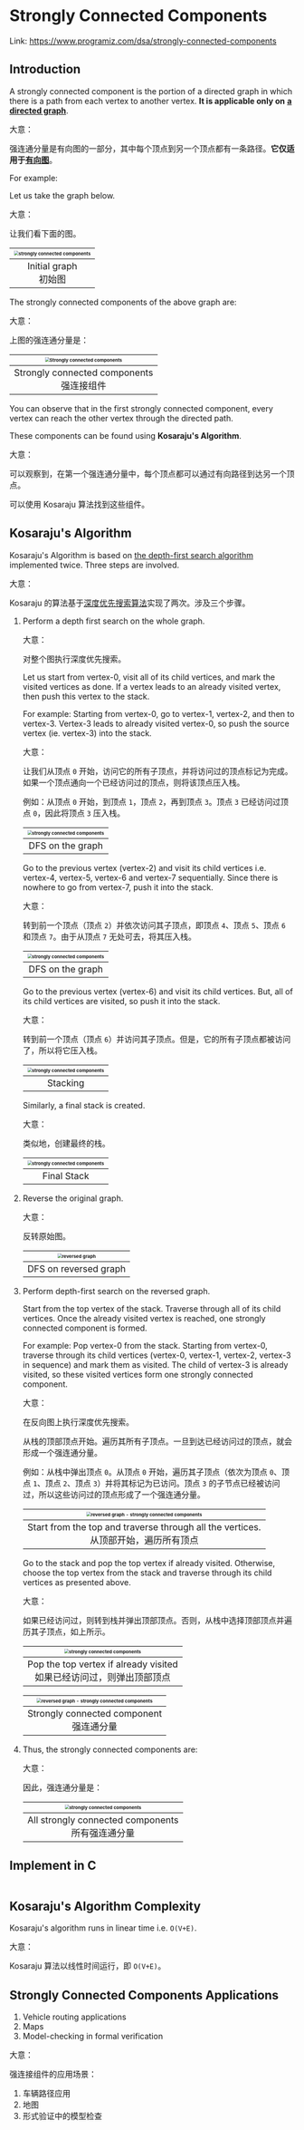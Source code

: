 # Strongly Connected Components



Link: https://www.programiz.com/dsa/strongly-connected-components





## Introduction

A strongly connected component is the portion of a directed graph in which there is a path from each vertex to another vertex. **It is applicable only on** [**a directed graph**](https://www.programiz.com/dsa/graph).

大意：

强连通分量是有向图的一部分，其中每个顶点到另一个顶点都有一条路径。**它仅适用于**[**有向图**](https://www.programiz.com/dsa/graph)。



For example:

Let us take the graph below.

大意：

让我们看下面的图。

| <img src="2.Strongly Connected Components.assets/scc-initial-graph.png" alt="strongly connected components" style="zoom:50%;" /> |
| :----------------------------------------------------------: |
|                  Initial graph<br />初始图                   |



The strongly connected components of the above graph are:

大意：

上图的强连通分量是：

| <img src="2.Strongly Connected Components.assets/scc-strongly-connected-components.png" alt="Strongly connected components" style="zoom:50%;" /> |
| :----------------------------------------------------------: |
|        Strongly connected components<br />强连接组件         |

You can observe that in the first strongly connected component, every vertex can reach the other vertex through the directed path.

These components can be found using **Kosaraju's Algorithm**.

大意：

可以观察到，在第一个强连通分量中，每个顶点都可以通过有向路径到达另一个顶点。

可以使用 Kosaraju 算法找到这些组件。





## Kosaraju's Algorithm

Kosaraju's Algorithm is based on [the depth-first search algorithm](https://www.programiz.com/dsa/graph-dfs) implemented twice. Three steps are involved.

大意：

Kosaraju 的算法基于[深度优先搜索算法](https://www.programiz.com/dsa/graph-dfs)实现了两次。涉及三个步骤。

1.  Perform a depth first search on the whole graph.

    大意：

    对整个图执行深度优先搜索。

    Let us start from vertex-0, visit all of its child vertices, and mark the visited vertices as done. If a vertex leads to an already visited vertex, then push this vertex to the stack.

    For example: Starting from vertex-0, go to vertex-1, vertex-2, and then to vertex-3. Vertex-3 leads to already visited vertex-0, so push the source vertex (ie. vertex-3) into the stack.

    大意：

    让我们从顶点 `0` 开始，访问它的所有子顶点，并将访问过的顶点标记为完成。如果一个顶点通向一个已经访问过的顶点，则将该顶点压入栈。

    例如：从顶点 `0` 开始，到顶点 `1`，顶点 `2`，再到顶点 `3`。顶点 `3` 已经访问过顶点 `0`，因此将顶点 `3` 压入栈。

    | <img src="2.Strongly Connected Components.assets/scc-step-1.png" alt="strongly connected components" style="zoom:50%;" /> |
    | :----------------------------------------------------------: |
    |                       DFS on the graph                       |

    

    Go to the previous vertex (vertex-2) and visit its child vertices i.e. vertex-4, vertex-5, vertex-6 and vertex-7 sequentially. Since there is nowhere to go from vertex-7, push it into the stack.

    大意：

    转到前一个顶点（顶点 `2`）并依次访问其子顶点，即顶点 `4`、顶点 `5`、顶点 `6` 和顶点 `7`。由于从顶点 `7` 无处可去，将其压入栈。

    | <img src="2.Strongly Connected Components.assets/scc-step-2.png" alt="strongly connected components" style="zoom:50%;" /> |
    | :----------------------------------------------------------: |
    |                       DFS on the graph                       |

    

    Go to the previous vertex (vertex-6) and visit its child vertices. But, all of its child vertices are visited, so push it into the stack.

    大意：

    转到前一个顶点（顶点 `6`）并访问其子顶点。但是，它的所有子顶点都被访问了，所以将它压入栈。

    | <img src="2.Strongly Connected Components.assets/scc-step-3.png" alt="strongly connected components" style="zoom:50%;" /> |
    | :----------------------------------------------------------: |
    |                           Stacking                           |

    

    Similarly, a final stack is created.

    大意：

    类似地，创建最终的栈。

    | <img src="2.Strongly Connected Components.assets/scc-step-4.png" alt="strongly connected components" style="zoom:50%;" /> |
    | :----------------------------------------------------------: |
    |                         Final Stack                          |

    

2.  Reverse the original graph.

    大意：

    反转原始图。

    | <img src="2.Strongly Connected Components.assets/scc-reversed-graph.png" alt="reversed graph" style="zoom:50%;" /> |
    | :----------------------------------------------------------: |
    |                    DFS on reversed graph                     |

    

3.  Perform depth-first search on the reversed graph.

    Start from the top vertex of the stack. Traverse through all of its child vertices. Once the already visited vertex is reached, one strongly connected component is formed.

    For example: Pop vertex-0 from the stack. Starting from vertex-0, traverse through its child vertices (vertex-0, vertex-1, vertex-2, vertex-3 in sequence) and mark them as visited. The child of vertex-3 is already visited, so these visited vertices form one strongly connected component.

    大意：

    在反向图上执行深度优先搜索。

    从栈的顶部顶点开始。遍历其所有子顶点。一旦到达已经访问过的顶点，就会形成一个强连通分量。

    例如：从栈中弹出顶点 `0`。从顶点 `0` 开始，遍历其子顶点（依次为顶点 `0`、顶点 `1`、顶点 `2`、顶点 `3`）并将其标记为已访问。顶点 `3` 的子节点已经被访问过，所以这些访问过的顶点形成了一个强连通分量。

    | <img src="2.Strongly Connected Components.assets/scc-reversed-step-1.png" alt="reversed graph - strongly connected components" style="zoom:50%;" /> |
    | :----------------------------------------------------------: |
    | Start from the top and traverse through all the vertices.<br />从顶部开始，遍历所有顶点 |

    

    Go to the stack and pop the top vertex if already visited. Otherwise, choose the top vertex from the stack and traverse through its child vertices as presented above.

    大意：

    如果已经访问过，则转到栈并弹出顶部顶点。否则，从栈中选择顶部顶点并遍历其子顶点，如上所示。

    | <img src="2.Strongly Connected Components.assets/reversed step-2_0.png" alt="strongly connected components" style="zoom:50%;" /> |
    | :----------------------------------------------------------: |
    | Pop the top vertex if already visited<br />如果已经访问过，则弹出顶部顶点 |

    | <img src="2.Strongly Connected Components.assets/reversed step-3_0.png" alt="reversed graph - strongly connected components" style="zoom:50%;" /> |
    | :----------------------------------------------------------: |
    |         Strongly connected component<br />强连通分量         |

    

4.  Thus, the strongly connected components are:

    大意：

    因此，强连通分量是：

    | <img src="2.Strongly Connected Components.assets/scc-final-graph.png" alt="strongly connected components" style="zoom:50%;" /> |
    | :----------------------------------------------------------: |
    |    All strongly connected components<br />所有强连通分量     |

    



## Implement in C
```c

```





## Kosaraju's Algorithm Complexity

Kosaraju's algorithm runs in linear time i.e. `O(V+E)`.

大意：

Kosaraju 算法以线性时间运行，即 `O(V+E)`。





## Strongly Connected Components Applications

1.  Vehicle routing applications
2.  Maps
3.  Model-checking in formal verification

大意：

强连接组件的应用场景：

1.  车辆路径应用
2.  地图
3.  形式验证中的模型检查